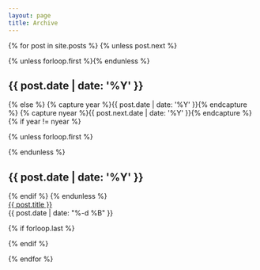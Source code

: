 ```yaml
---
layout: page
title: Archive
---
```


<section class="archive">
{% for post in site.posts %}
{% unless post.next %}

{% unless forloop.first %}</div></div>{% endunless %}

  <div class="bundle row gutters fadeInDown animated">
    <h2 class="post-year col span_2">{{ post.date | date: '%Y' }}</h2>
    <div class="posts-by-year col span_10">

{% else %}
{% capture year %}{{ post.date | date: '%Y' }}{% endcapture %}
{% capture nyear %}{{ post.next.date | date: '%Y' }}{% endcapture %}
{% if year != nyear %}

{% unless forloop.first %}</div></div>{% endunless %}

  <div class="bundle row gutters fadeInDown animated">
    <h2 class="post-year col span_2">{{ post.date | date: '%Y' }}</h2>
    <div class="posts-by-year col span_10">
{% endif %}
{% endunless %}

  <article class="row gutters">
    <a style="fontsize:110%" href="{{ site.baseurl }}{{ post.url }}" title="{{ post.title }}" class="col span_8">{{ post.title }}</a>
    <div class="post-date col span_4">
      <time datetime="{{ post.date | date: '%Y-%m-%d' }}">{{ post.date | date: "%-d %B" }}</time>
    </div>
  </article>

{% if forloop.last %}</div></div>{% endif %}

{% endfor %}
</section>
